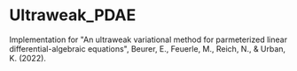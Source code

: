 # Ultraweak_PDAE
Implementation for "An ultraweak variational method for parmeterized linear differential-algebraic equations", Beurer, E., Feuerle, M., Reich, N., & Urban, K. (2022).
